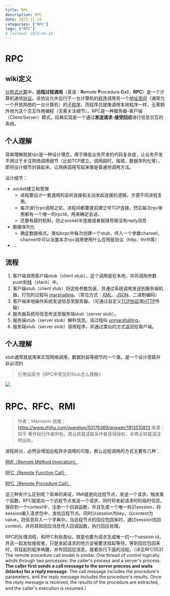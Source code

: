 ```yaml
---
title: RPC
description: RPC
date: 2023-11-29
categories: ["RPC"]
tags: ["RPC"]
# lastmod: 2023-08-18
---
```


# RPC

## wiki定义

[分布式计算](https://zh.wikipedia.org/wiki/分布式计算)中，**远程过程调用**（英语：**R**emote **P**rocedure **C**all，**RPC**）是一个计算机通信[协议](https://zh.wikipedia.org/wiki/網絡傳輸協議)。该协议允许运行于一台计算机的[程序](https://zh.wikipedia.org/wiki/程序)调用另一个[地址空间](https://zh.wikipedia.org/wiki/地址空间)（通常为一个开放网络的一台计算机）的[子程序](https://zh.wikipedia.org/wiki/子程序)，而程序员就像调用本地程序一样，无需额外地为这个交互作用编程（无需关注细节）。RPC是一种服务器-客户端（Client/Server）模式，经典实现是一个通过**发送请求-接受回应**进行信息交互的系统。

## 个人理解

简单理解就是rpc是一种设计理念，用于降低业务开发的代码复杂度，让业务开发不用过于关注网络调用细节（比如TCP建立，调用超时，报错，数据序列化等），即将设计细节封装起来，让网络调用写起来像是普通地调用方法。

设计细节：

- socket建立和管理
  - 进程要设计一套通用的监听连接和主动发起连接的逻辑，方便不同进程复用。
  - 每次进行rpc调用之前，进程间都要提前建立号TCP连接，然后每次rpc嗲用都有一个唯一的rpcId，用来确定会话。
  - 还要有超时机制，防止socket半连接或者报错导致没有reply消息
- 数据序列化
  - 确定数据格式。类似brpc中每次创建一个stub，传入一个参数channel，channel中可以设置本次rpc调用使用什么应用层协议（http，thrift等）
- ...

## 流程

1. 客户端调用客户端stub（client stub）。这个调用是在本地，并将调用参数push到[栈](https://zh.wikipedia.org/wiki/栈)（stack）中。
2. 客户端stub（client stub）将这些参数包装，并通过系统调用发送到服务端机器。打包的过程叫 [marshalling](https://zh.wikipedia.org/wiki/Marshalling_(计算机科学))。（常见方式：[XML](https://zh.wikipedia.org/wiki/XML)、[JSON](https://zh.wikipedia.org/wiki/JSON)、二进制编码）
3. 客户端本地操作系统发送信息至服务器。（可通过自定义[TCP协议](https://zh.wikipedia.org/wiki/传输控制协议)或[HTTP](https://zh.wikipedia.org/wiki/HTTP)传输）
4. 服务器系统将信息传送至服务端stub（server stub）。
5. 服务端stub（server stub）解析信息。该过程叫 [unmarshalling](https://zh.wikipedia.org/wiki/Unmarshalling_(计算机科学))。
6. 服务端stub（server stub）调用程序，并通过类似的方式返回给客户端。

## 个人理解

stub通常就是用来实现网络调用，数据封装等细节的一个类，是一个设计思路并非必须的

> 引用自简书《RPC中常见的Stub怎么理解》

![](/note/rpc.jpg)


# RPC、RFC、RMI

> 作者：Manistein
> 链接：https://www.zhihu.com/question/50176389/answer/1913510813
> 来源：知乎
> 著作权归作者所有。商业转载请联系作者获得授权，非商业转载请注明出处。

进程拆分，必然会增加远程异步调用的可能，那么远程调用的方式主要有几种：

[RMI（Remote Method Invocation）](https://link.zhihu.com/?target=https%3A//www.geeksforgeeks.org/remote-method-invocation-in-java/%23%3A~%3Atext%3DRemote%20Method%20Invocation%20(RMI)%20is%2Cor%20on%20a%20remote%20machine)

[RFC（Remote Function Call）](https://link.zhihu.com/?target=https%3A//docs.oracle.com/cd/B10463_01/integrate.904/b10408/rfc.htm)

[RPC（Remote Procedure Call）](https://link.zhihu.com/?target=https%3A//en.wikipedia.org/wiki/Remote_procedure_call%23%3A~%3Atext%3DIn%20distributed%20computing%2C%20a%20remote%2Cthe%20programmer%20explicitly%20coding%20the)

这三种有什么区别呢？简单的来说，RMI就是向远程节点，发送一个请求，触发某个函数。RFC就是向一个远程节点发送一个请求，同时将发起请求时的临时信息，保存到一个context中，注册一个回调函数，并且生成一个唯一标识session，将session编入请求包中，发给远程节点。同时以session为key，以context为value，将信息存入一个字典中。当远程节点的回应包回来时，通过session找回context，并将其和回应消息传入回调函数，执行回应处理。

RPC的处理流程，和RFC有些类似，就是也要为请求生成唯一的一个session id，并且一起发给接收者，只是发起请求的地方会被要求挂起等待，等到回应包回来时，将挂起的程序唤醒，并传回回应消息，接着执行下面的流程。（详见RFC5531 The remote procedure call model is similar.  One thread of control logically winds through two processes: the caller's process and a server's process.  **The caller first sends a call message to the server process and waits (blocks) for a reply message.**  The call message includes the procedure's parameters, and the reply message includes the procedure's results.  Once the reply message is received, the results of the procedure are extracted, and the caller's execution is resumed.）

